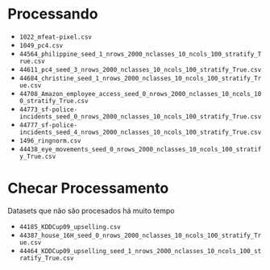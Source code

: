 # Processando

- `1022_mfeat-pixel.csv`
- `1049_pc4.csv`
- `44564_philippine_seed_1_nrows_2000_nclasses_10_ncols_100_stratify_True.csv`
- `44611_pc4_seed_3_nrows_2000_nclasses_10_ncols_100_stratify_True.csv`
- `44684_christine_seed_1_nrows_2000_nclasses_10_ncols_100_stratify_True.csv`
- `44708_Amazon_employee_access_seed_0_nrows_2000_nclasses_10_ncols_100_stratify_True.csv`
- `44773_sf-police-incidents_seed_0_nrows_2000_nclasses_10_ncols_100_stratify_True.csv`
- `44777_sf-police-incidents_seed_4_nrows_2000_nclasses_10_ncols_100_stratify_True.csv`
- `1496_ringnorm.csv`
- `44438_eye_movements_seed_0_nrows_2000_nclasses_10_ncols_100_stratify_True.csv`

# Checar Processamento

Datasets que não são procesados há muito tempo

- `44185_KDDCup09_upselling.csv`
- `44387_house_16H_seed_0_nrows_2000_nclasses_10_ncols_100_stratify_True.csv`
- `44464_KDDCup09_upselling_seed_1_nrows_2000_nclasses_10_ncols_100_stratify_True.csv`



